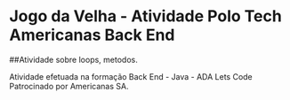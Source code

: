# Jogo da Velha - Atividade Polo Tech Americanas Back End

##Atividade sobre loops, metodos.

Atividade efetuada na formação Back End - Java - ADA Lets Code
Patrocinado por Americanas SA.
